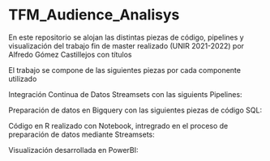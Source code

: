 # TFM_Audience_Analisys

En este repositorio se alojan las distintas piezas de código, pipelines y visualización del trabajo fin de master realizado (UNIR 2021-2022) por Alfredo Gómez Castillejos con títulos

El trabajo se compone de las siguientes piezas por cada componente utilizado

Integración Continua de Datos Streamsets con las siguients Pipelines:



Preparación de datos en Bigquery con las siguientes piezas de código SQL:




Código en R realizado con Notebook, intregrado en el proceso de preparación de datos mediante Streamsets:




Visualización desarrollada en PowerBI:





